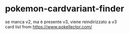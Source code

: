 # pokemon-cardvariant-finder

se manca v2, ma è presente v3, viene reindirizzato a v3  
card list from https://www.pokellector.com/